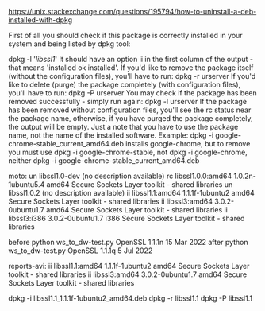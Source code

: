 https://unix.stackexchange.com/questions/195794/how-to-uninstall-a-deb-installed-with-dpkg

First of all you should check if this package is correctly installed in your system and being listed by dpkg tool:

dpkg -l '*libssl1*'
It should have an option ii in the first column of the output - that means 'installed ok installed'.
If you'd like to remove the package itself (without the configuration files), you'll have to run:
dpkg -r urserver
If you'd like to delete (purge) the package completely (with configuration files), you'll have to run:
dpkg -P urserver
You may check if the package has been removed successfully - simply run again:
dpkg -l urserver
If the package has been removed without configuration files, you'll see the rc status near the package name, otherwise, if you have purged the package completely, the output will be empty.
Just a note that you have to use the package name, not the name of the installed software. Example: dpkg -i google-chrome-stable_current_amd64.deb installs google-chrome, but to remove you must use dpkg -i google-chrome-stable, not dpkg -i google-chrome, neither dpkg -i google-chrome-stable_current_amd64.deb

moto:
un  libssl1.0-dev     <none>            <none>       (no description available)
rc  libssl1.0.0:amd64 1.0.2n-1ubuntu5.4 amd64        Secure Sockets Layer toolkit - shared libraries
un  libssl1.0.2       <none>            <none>       (no description available)
ii  libssl1.1:amd64   1.1.1f-1ubuntu2   amd64        Secure Sockets Layer toolkit - shared libraries
ii  libssl3:amd64  3.0.2-0ubuntu1.7 amd64        Secure Sockets Layer toolkit - shared libraries
ii  libssl3:i386   3.0.2-0ubuntu1.7 i386         Secure Sockets Layer toolkit - shared libraries

before python ws_to_dw-test.py
OpenSSL 1.1.1n  15 Mar 2022
after python ws_to_dw-test.py
OpenSSL 1.1.1q  5 Jul 2022

reports-avi:
ii  libssl1.1:amd64   1.1.1f-1ubuntu2   amd64        Secure Sockets Layer toolkit - shared libraries
ii  libssl3:amd64  3.0.2-0ubuntu1.7 amd64        Secure Sockets Layer toolkit - shared libraries


dpkg -i libssl1.1_1.1.1f-1ubuntu2_amd64.deb
dpkg -r libssl1.1
dpkg -P libssl1.1